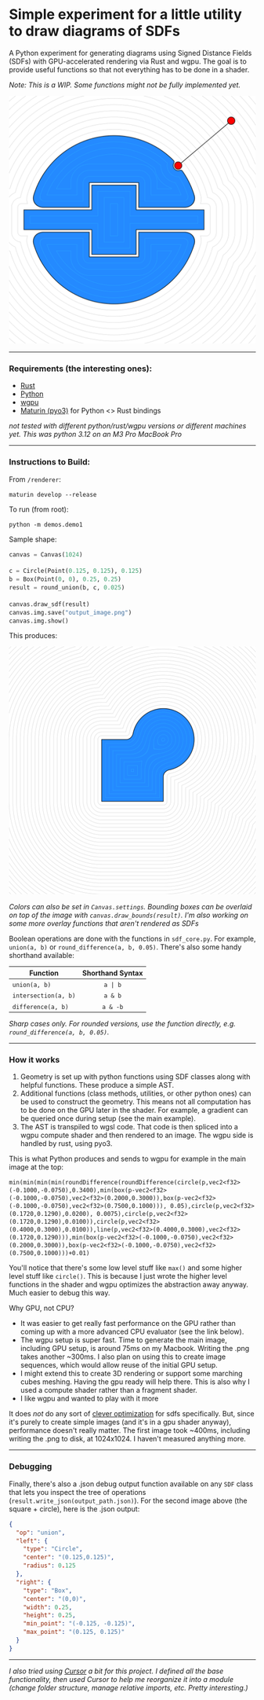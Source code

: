 # Simple experiment for a little utility to draw diagrams of SDFs

A Python experiment for generating diagrams using Signed Distance Fields (SDFs) with GPU-accelerated rendering via Rust and wgpu. The goal is to provide useful functions so that not everything has to be done in a shader.


*Note: This is a WIP. Some functions might not be fully implemented yet.*

![image](img/output_image_main.png)

---
### Requirements (the interesting ones):
- [Rust](https://www.rust-lang.org/)
- [Python](https://www.python.org/)
- [wgpu](https://github.com/gfx-rs/wgpu)
- [Maturin (pyo3)](https://github.com/PyO3/maturin) for Python <> Rust bindings

*not tested with different python/rust/wgpu versions or different machines yet. This was python 3.12 on an M3 Pro MacBook Pro*

---
### Instructions to Build:

From `/renderer`:

```
maturin develop --release
```

To run (from root):

```
python -m demos.demo1
```

Sample shape:

```python
canvas = Canvas(1024)

c = Circle(Point(0.125, 0.125), 0.125)
b = Box(Point(0, 0), 0.25, 0.25)
result = round_union(b, c, 0.025)

canvas.draw_sdf(result)
canvas.img.save("output_image.png")
canvas.img.show()
```


This produces:

![image](img/demo_image.png)

*Colors can also be set in `Canvas.settings`. Bounding boxes can be overlaid on top of the image with `canvas.draw_bounds(result)`. I'm also working on some more overlay functions that aren't rendered as SDFs*


Boolean operations are done with the functions in `sdf_core.py`. For example, `union(a, b)` or `round_difference(a, b, 0.05)`. There's also some handy shorthand available:

| Function         | Shorthand Syntax |
|------------------|:--------------:|
| `union(a, b)`    | `a \| b`   |
| `intersection(a, b)` | `a & b`    |
| `difference(a, b)`   | `a & -b`    |

*Sharp cases only. For rounded versions, use the function directly, e.g. `round_difference(a, b, 0.05)`.*

---
### How it works

1. Geometry is set up with python functions using SDF classes along with helpful functions. These produce a simple AST.
2. Additional functions (class methods, utilities, or other python ones) can be used to construct the geometry. This means not all computation has to be done on the GPU later in the shader. For example, a gradient can be queried once during setup (see the main example).
3. The AST is transpiled to wgsl code. That code is then spliced into a wgpu compute shader and then rendered to an image. The wgpu side is handled by rust, using pyo3.

This is what Python produces and sends to wgpu for example in the main image at the top:

```
min(min(min(min(roundDifference(roundDifference(circle(p,vec2<f32>(-0.1000,-0.0750),0.3400),min(box(p-vec2<f32>(-0.1000,-0.0750),vec2<f32>(0.2000,0.3000)),box(p-vec2<f32>(-0.1000,-0.0750),vec2<f32>(0.7500,0.1000))), 0.05),circle(p,vec2<f32>(0.1720,0.1290),0.0200), 0.0075),circle(p,vec2<f32>(0.1720,0.1290),0.0100)),circle(p,vec2<f32>(0.4000,0.3000),0.0100)),line(p,vec2<f32>(0.4000,0.3000),vec2<f32>(0.1720,0.1290))),min(box(p-vec2<f32>(-0.1000,-0.0750),vec2<f32>(0.2000,0.3000)),box(p-vec2<f32>(-0.1000,-0.0750),vec2<f32>(0.7500,0.1000)))+0.01)
```

You'll notice that there's some low level stuff like `max()` and some higher level stuff like `circle()`. This is because I just wrote the higher level functions in the shader and wgpu optimizes the abstraction away anyway. Much easier to debug this way.

Why GPU, not CPU?
- It was easier to get really fast performance on the GPU rather than coming up with a more advanced CPU evaluator (see the link below).
- The wgpu setup is super fast. Time to generate the main image, including GPU setup, is around 75ms on my Macbook. Writing the .png takes another ~300ms. I also plan on using this to create image sequences, which would allow reuse of the initial GPU setup.
- I might extend this to create 3D rendering or support some marching cubes meshing. Having the gpu ready will help there. This is also why I used a compute shader rather than a fragment shader.
- I like wgpu and wanted to play with it more

It does *not* do any sort of [clever optimization](https://www.mattkeeter.com/research/mpr/) for sdfs specifically. But, since it's purely to create simple images (and it's in a gpu shader anyway), performance doesn't really matter. The first image took ~400ms, including writing the .png to disk, at 1024x1024. I haven't measured anything more.

---
### Debugging

Finally, there's also a .json debug output function available on any `SDF` class that lets you inspect the tree of operations (`result.write_json(output_path.json)`). For the second image above (the square + circle), here is the .json output:

```json
{
  "op": "union",
  "left": {
    "type": "Circle",
    "center": "(0.125,0.125)",
    "radius": 0.125
  },
  "right": {
    "type": "Box",
    "center": "(0,0)",
    "width": 0.25,
    "height": 0.25,
    "min_point": "(-0.125, -0.125)",
    "max_point": "(0.125, 0.125)"
  }
}
```
---
*I also tried using [Cursor](https://www.cursor.com) a bit for this project. I defined all the base functionality, then used Cursor to help me reorganize it into a module (change folder structure, manage relative imports, etc. Pretty interesting.)*
